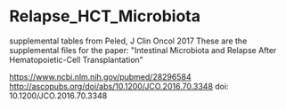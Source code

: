 # Relapse_HCT_Microbiota
supplemental tables from Peled, J Clin Oncol 2017
These are the supplemental files for the paper:
"Intestinal Microbiota and Relapse After Hematopoietic-Cell Transplantation"

https://www.ncbi.nlm.nih.gov/pubmed/28296584
http://ascopubs.org/doi/abs/10.1200/JCO.2016.70.3348 
doi:  10.1200/JCO.2016.70.3348

